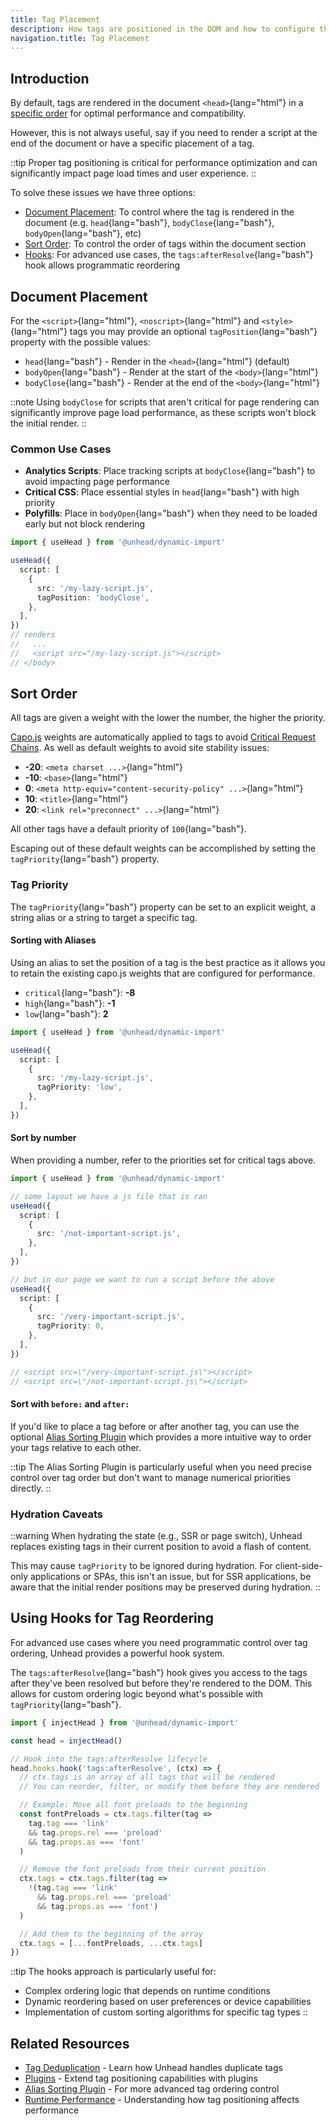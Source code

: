 ```yaml
---
title: Tag Placement
description: How tags are positioned in the DOM and how to configure their order and location.
navigation.title: Tag Placement
---
```


## Introduction

By default, tags are rendered in the document `<head>`{lang="html"} in a [specific order](#sort-order) for optimal performance and compatibility.

However, this is not always useful, say if you need to render a script at the end of the document or have a specific
placement of a tag.

::tip
Proper tag positioning is critical for performance optimization and can significantly impact page load times and user experience.
::

To solve these issues we have three options:

- [Document Placement](#document-placement): To control where the tag is rendered in the document (e.g. `head`{lang="bash"}, `bodyClose`{lang="bash"}, `bodyOpen`{lang="bash"}, etc)
- [Sort Order](#sort-order): To control the order of tags within the document section
- [Hooks](#using-hooks-for-tag-reordering): For advanced use cases, the `tags:afterResolve`{lang="bash"} hook allows programmatic reordering

## Document Placement

For the `<script>`{lang="html"}, `<noscript>`{lang="html"} and `<style>`{lang="html"} tags you may provide an optional `tagPosition`{lang="bash"} property with the possible values:

- `head`{lang="bash"} - Render in the `<head>`{lang="html"}  (default)
- `bodyOpen`{lang="bash"} - Render at the start of the `<body>`{lang="html"}
- `bodyClose`{lang="bash"} - Render at the end of the `<body>`{lang="html"}

::note
Using `bodyClose` for scripts that aren't critical for page rendering can significantly improve page load performance, as these scripts won't block the initial render.
::

### Common Use Cases

- **Analytics Scripts**: Place tracking scripts at `bodyClose`{lang="bash"} to avoid impacting page performance
- **Critical CSS**: Place essential styles in `head`{lang="bash"} with high priority
- **Polyfills**: Place in `bodyOpen`{lang="bash"} when they need to be loaded early but not block rendering

```ts
import { useHead } from '@unhead/dynamic-import'

useHead({
  script: [
    {
      src: '/my-lazy-script.js',
      tagPosition: 'bodyClose',
    },
  ],
})
// renders
//   ...
//   <script src="/my-lazy-script.js"></script>
// </body>
```

## Sort Order

All tags are given a weight with the lower the number, the higher the priority.

[Capo.js](https://rviscomi.github.io/capo.js/) weights are automatically applied to tags to avoid [Critical Request Chains](https://web.dev/critical-request-chains/). As
well as default weights to avoid site stability issues:

- **-20**: `<meta charset ...>`{lang="html"}
- **-10**: `<base>`{lang="html"}
- **0**: `<meta http-equiv="content-security-policy" ...>`{lang="html"}
- **10**: `<title>`{lang="html"}
- **20**: `<link rel="preconnect" ...>`{lang="html"}

All other tags have a default priority of `100`{lang="bash"}.

Escaping out of these default weights can be accomplished by setting the `tagPriority`{lang="bash"} property.

### Tag Priority

The `tagPriority`{lang="bash"} property can be set to an explicit weight, a string alias or a string to target a specific tag.

#### Sorting with Aliases

Using an alias to set the position of a tag is the best practice as it allows you to retain the existing capo.js weights
that are configured for performance.

- `critical`{lang="bash"}: **-8**
- `high`{lang="bash"}: **-1**
- `low`{lang="bash"}: **2**

```ts
import { useHead } from '@unhead/dynamic-import'

useHead({
  script: [
    {
      src: '/my-lazy-script.js',
      tagPriority: 'low',
    },
  ],
})
```

#### Sort by number

When providing a number, refer to the priorities set for critical tags above.

```ts
import { useHead } from '@unhead/dynamic-import'

// some layout we have a js file that is ran
useHead({
  script: [
    {
      src: '/not-important-script.js',
    },
  ],
})

// but in our page we want to run a script before the above
useHead({
  script: [
    {
      src: '/very-important-script.js',
      tagPriority: 0,
    },
  ],
})

// <script src=\"/very-important-script.js\"></script>
// <script src=\"/not-important-script.js\"></script>
```

#### Sort with `before:` and `after:`

If you'd like to place a tag before or after another tag, you can use the optional [Alias Sorting Plugin](/plugins/alias-sorting) which provides a more intuitive way to order your tags relative to each other.

::tip
The Alias Sorting Plugin is particularly useful when you need precise control over tag order but don't want to manage numerical priorities directly.
::

### Hydration Caveats

::warning
When hydrating the state (e.g., SSR or page switch), Unhead replaces existing tags in their current position to avoid a flash of content.

This may cause `tagPriority` to be ignored during hydration. For client-side-only applications or SPAs, this isn't an issue, but for SSR applications, be aware that the initial render positions may be preserved during hydration.
::

## Using Hooks for Tag Reordering

For advanced use cases where you need programmatic control over tag ordering, Unhead provides a powerful hook system.

The `tags:afterResolve`{lang="bash"} hook gives you access to the tags after they've been resolved but before they're rendered to the DOM. This allows for custom ordering logic beyond what's possible with `tagPriority`{lang="bash"}.

```ts
import { injectHead } from '@unhead/dynamic-import'

const head = injectHead()

// Hook into the tags:afterResolve lifecycle
head.hooks.hook('tags:afterResolve', (ctx) => {
  // ctx.tags is an array of all tags that will be rendered
  // You can reorder, filter, or modify them before they are rendered

  // Example: Move all font preloads to the beginning
  const fontPreloads = ctx.tags.filter(tag =>
    tag.tag === 'link'
    && tag.props.rel === 'preload'
    && tag.props.as === 'font'
  )

  // Remove the font preloads from their current position
  ctx.tags = ctx.tags.filter(tag =>
    !(tag.tag === 'link'
      && tag.props.rel === 'preload'
      && tag.props.as === 'font')
  )

  // Add them to the beginning of the array
  ctx.tags = [...fontPreloads, ...ctx.tags]
})
```

::tip
The hooks approach is particularly useful for:
- Complex ordering logic that depends on runtime conditions
- Dynamic reordering based on user preferences or device capabilities
- Implementation of custom sorting algorithms for specific tag types
::

## Related Resources

- [Tag Deduplication](/1.guides/1.tag-deduplication) - Learn how Unhead handles duplicate tags
- [Plugins](/plugins/0.introduction) - Extend tag positioning capabilities with plugins
- [Alias Sorting Plugin](/plugins/alias-sorting) - For more advanced tag ordering control
- [Runtime Performance](/5.performance/0.runtime) - Understanding how tag positioning affects performance
